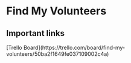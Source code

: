 Find My Volunteers
==============================================

<h2 id="important-links">Important links</h2>
[Trello Board](https://trello.com/board/find-my-volunteers/50ba2f1649fe037109002c4a)